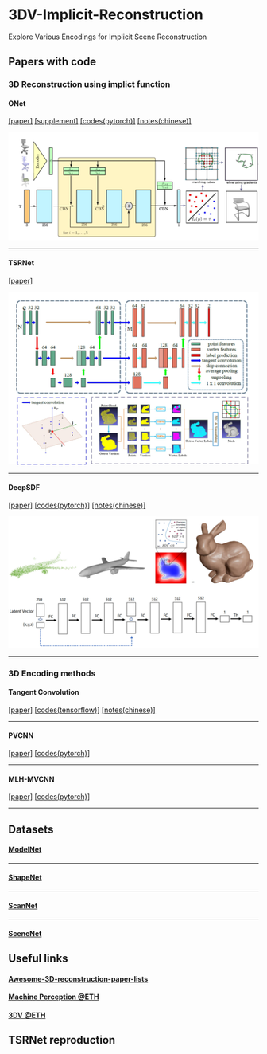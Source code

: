 # 3DV-Implicit-Reconstruction
Explore Various Encodings for Implicit Scene Reconstruction

## Papers with code

### 3D Reconstruction using implict function

#### ONet
[[paper]](https://github.com/YuePanEdward/3DV-Implicit-Reconstruction/blob/master/implict_reconstruction_literature/ONet.pdf)  [[supplement]](https://github.com/YuePanEdward/3DV-Implicit-Reconstruction/blob/master/implict_reconstruction_literature/ONet_supplementary.pdf) [[codes(pytorch)]](https://github.com/autonomousvision/occupancy_networks) [[notes(chinese)]](https://hideoninternet.github.io/2019/12/21/b040bbb5/)

![alt text](implict_reconstruction_literature/img/ONet-workflow.jpg)

------

#### TSRNet
[[paper]](https://github.com/YuePanEdward/3DV-Implicit-Reconstruction/blob/master/implict_reconstruction_literature/TSRNet.pdf)

![alt text](implict_reconstruction_literature/img/TSRNet-workflow.jpg)

------

#### DeepSDF
[[paper]](https://github.com/YuePanEdward/3DV-Implicit-Reconstruction/blob/master/implict_reconstruction_literature/DeepSDF.pdf) [[codes(pytorch)]](https://github.com/facebookresearch/DeepSDF) [[notes(chinese)]](https://www.jianshu.com/p/a5a068345804)

![alt text](implict_reconstruction_literature/img/DeepSDF-workflow.jpg) 

------

### 3D Encoding methods

#### Tangent Convolution
[[paper]](https://github.com/YuePanEdward/3DV-Implicit-Reconstruction/blob/master/implict_reconstruction_literature/Tangent-convolutions.pdf) [[codes(tensorflow)]](https://github.com/tatarchm/tangent_conv) [[notes(chinese)]](https://github.com/youkenhou/note-about-tangent_conv)

------

####  PVCNN
[[paper]](https://github.com/YuePanEdward/3DV-Implicit-Reconstruction/blob/master/implict_reconstruction_literature/PVCNN.pdf) [[codes(pytorch)]](https://github.com/mit-han-lab/pvcnn)

------

####  MLH-MVCNN
[[paper]](https://github.com/YuePanEdward/3DV-Implicit-Reconstruction/blob/master/implict_reconstruction_literature/MLH-MVCNN.pdf) [[codes(pytorch)]](https://github.com/krips89/mlh_mvcnn)

------

## Datasets

#### [ModelNet](http://modelnet.cs.princeton.edu/#)


------

#### [ShapeNet](https://www.shapenet.org/)


------

#### [ScanNet](http://www.scan-net.org/)


------

#### [SceneNet](https://robotvault.bitbucket.io/)


## Useful links
#### [Awesome-3D-reconstruction-paper-lists](https://github.com/wkqscut/3D-Object-Reconstrution)

#### [Machine Perception @ETH](https://ait.ethz.ch/teaching/courses/2019-SS-Machine-Perception/)

#### [3DV @ETH](https://www.cvg.ethz.ch/teaching/3dvision/)

## TSRNet reproduction 
